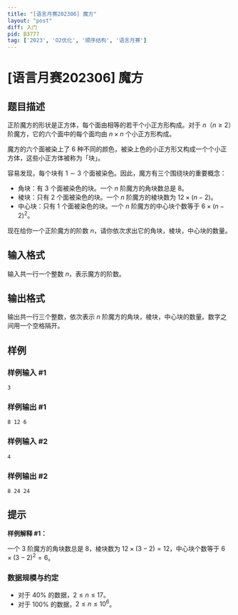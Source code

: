 ```yaml
---
title: "[语言月赛202306] 魔方"
layout: "post"
diff: 入门
pid: B3777
tag: ['2023', 'O2优化', '顺序结构', '语言月赛']
---
```

# [语言月赛202306] 魔方
## 题目描述

正阶魔方的形状是正方体，每个面由相等的若干个小正方形构成。对于 $n$（$n \geq 2$）阶魔方，它的六个面中的每个面均由 $n\times n$ 个小正方形构成。 

魔方的六个面被染上了 $6$ 种不同的颜色，被染上色的小正方形又构成一个个小正方体，这些小正方体被称为「块」。

容易发现，每个块有 $1\sim3$ 个面被染色。因此，魔方有三个围绕块的重要概念：

- 角块：有 $3$ 个面被染色的块。一个 $n$ 阶魔方的角块数总是 $8$。
- 棱块：只有 $2$ 个面被染色的块。一个 $n$ 阶魔方的棱块数为 $12 \times (n - 2)$。
- 中心块：只有 $1$ 个面被染色的块。一个 $n$ 阶魔方的中心块个数等于 $6\times (n-2)^2$。

现在给你一个正阶魔方的阶数 $n$，请你依次求出它的角块，棱块，中心块的数量。
## 输入格式

输入共一行一个整数 $n$，表示魔方的阶数。
## 输出格式

输出共一行三个整数，依次表示 $n$ 阶魔方的角块，棱块，中心块的数量。数字之间用一个空格隔开。
## 样例

### 样例输入 #1
```
3
```
### 样例输出 #1
```
8 12 6
```
### 样例输入 #2
```
4
```
### 样例输出 #2
```
8 24 24
```
## 提示

**样例解释 #1：**

一个 $3$ 阶魔方的角块数总是 $8$，棱块数为 $12 \times (3 - 2)=12$，中心块个数等于 $6\times (3-2)^2=6$。

### 数据规模与约定

- 对于 $40\%$ 的数据，$2\leq n\leq 17$。   
- 对于 $100\%$ 的数据，$2\leq n \leq 10^{6}$。
